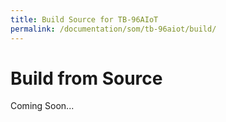 ```yaml
---
title: Build Source for TB-96AIoT
permalink: /documentation/som/tb-96aiot/build/
---
```

# Build from Source

Coming Soon...